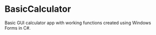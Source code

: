 # BasicCalculator
Basic GUI calculator app with working functions created using Windows Forms in C#.
